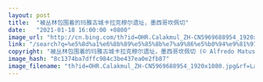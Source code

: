 ```yaml
---
layout: post
title:  "被丛林包围着的玛雅古城卡拉克穆尔遗址，墨西哥坎佩切"
date:   "2021-01-18 16:00:00 +0800"
image_url: "http://cn.bing.com/th?id=OHR.Calakmul_ZH-CN5969688954_1920x1080.jpg&rf=LaDigue_1920x1080.jpg&pid=hp"
link: "/search?q=%e5%8d%a1%e6%8b%89%e5%85%8b%e7%a9%86%e5%b0%94%e9%81%97%e5%9d%80&form=hpcapt&mkt=zh-cn"
copyright: "被丛林包围着的玛雅古城卡拉克穆尔遗址，墨西哥坎佩切 (© Alfredo Matus/Shutterstock)"
image_hash: "8c1374ba7dffc984c3be437ea0e2fb87"
image_filename: "th?id=OHR.Calakmul_ZH-CN5969688954_1920x1080.jpg&rf=LaDigue_1920x1080.jpg&pid=hp"
---
```

